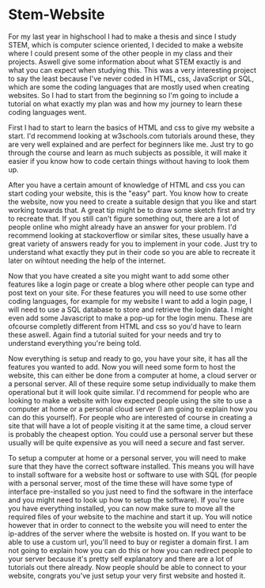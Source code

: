 # Stem-Website
For my last year in highschool I had to make a thesis and since I study STEM, which is computer science oriented, I decided to make a website where I could present some of the other people in my class and their projects. Aswell give some information about what STEM exactly is and what you can expect when studying this. This was a very interesting project to say the least because I've never coded in HTML, css, JavaScript or SQL, which are some the coding languages that are mostly used when creating websites. So I had to start from the beginning so I'm going to include a tutorial on what exactly my plan was and how my journey to learn these coding languages went.

First I had to start to learn the basics of HTML and css to give my website a start. I'd recommend looking at w3schools.com tutorials around these, they are very well explained and are perfect for beginners like me. Just try to go through the course and learn as much subjects as possible, it will make it easier if you know how to code certain things without having to look them up.

After you have a certain amount of knowledge of HTML and css you can start coding your website, this is the "easy" part. You know how to create the website, now you need to create a suitable design that you like and start working towards that. A great tip might be to draw some sketch first and try to recreate that. If you still can't figure something out, there are a lot of people online who might already have an answer for your problem. I'd recommend looking at stackoverflow or similar sites, these usually have a great variety of answers ready for you to implement in your code. Just try to understand what exactly they put in their code so you are able to recreate it later on wihtout needing the help of the internet.

Now that you have created a site you might want to add some other features like a login page or create a blog where other people can type and post text on your site. For these features you will need to use some other coding languages, for example for my website I want to add a login page, I will need to use a SQL database to store and retrieve the login data. I might even add some Javascript to make a pop-up for the login menu. These are ofcourse completly different from HTML and css so you'd have to learn these aswell. Again find a tutorial suited for your needs and try to understand everything you're being told.

Now everything is setup and ready to go, you have your site, it has all the features you wanted to add. Now you will need some form to host the website, this can either be done from a computer at home, a cloud server or a personal server. All of these require some setup individually to make them operational but it will look quite similar. I'd recommend for people who are looking to make a website with low expected people using the site to use a computer at home or a personal cloud server (I am going to explain how you can do this yourself). For people who are interested of course in creating a site that will have a lot of people visiting it at the same time, a cloud server is probably the cheapest option. You could use a personal server but these usually will be quite expensive as you will need a secure and fast server.

To setup a computer at home or a personal server, you will need to make sure that they have the correct software installed. This means you will have to install software for a website host or software to use with SQL (for people with a personal server, most of the time these will have some type of interface pre-installed so you just need to find the software in the interface and you might need to look up how to setup the software). If you're sure you have everything installed, you can now make sure to move all the required files of your website to the machine and start it up. You will notice however that in order to connect to the website you will need to enter the ip-addres of the server where the website is hosted on. If you want to be able to use a custom url, you'll need to buy or register a domain first. I am not going to explain how you can do this or how you can redirect people to your server because it's pretty self explanatory and there are a lot of tutorials out there already. Now people should be able to connect to your website, congrats you've just setup your very first website and hosted it.